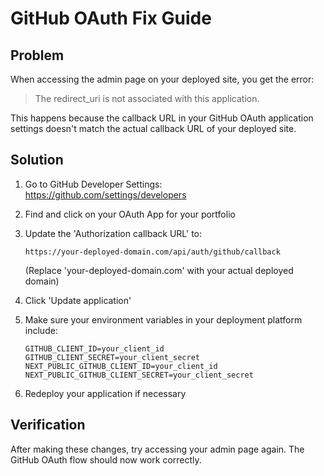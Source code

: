# GitHub OAuth Fix Guide

## Problem
When accessing the admin page on your deployed site, you get the error:
> The redirect_uri is not associated with this application.

This happens because the callback URL in your GitHub OAuth application settings doesn't match the actual callback URL of your deployed site.

## Solution

1. Go to GitHub Developer Settings: https://github.com/settings/developers

2. Find and click on your OAuth App for your portfolio

3. Update the 'Authorization callback URL' to: 
   ```
   https://your-deployed-domain.com/api/auth/github/callback
   ```
   (Replace 'your-deployed-domain.com' with your actual deployed domain)

4. Click 'Update application'

5. Make sure your environment variables in your deployment platform include:
   ```
   GITHUB_CLIENT_ID=your_client_id
   GITHUB_CLIENT_SECRET=your_client_secret
   NEXT_PUBLIC_GITHUB_CLIENT_ID=your_client_id
   NEXT_PUBLIC_GITHUB_CLIENT_SECRET=your_client_secret
   ```

6. Redeploy your application if necessary

## Verification
After making these changes, try accessing your admin page again. The GitHub OAuth flow should now work correctly.
